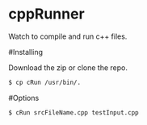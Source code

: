 # cppRunner
Watch to compile and run c++ files. 

#Installing

Download the zip or clone the repo.

```sh
$ cp cRun /usr/bin/.
```
#Options

```sh
$ cRun srcFileName.cpp testInput.cpp
```
 
